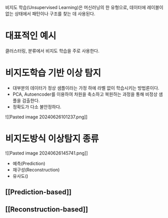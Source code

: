 
비지도 학습(Unsupervised Learning)은 머신러닝의 한 유형으로, 데이터에 레이블이 없는 상태에서 패턴이나 구조를 찾는 데 사용된다.

# 대표적인 예시

클러스터링, 분류에서 비지도 학습을 주로 사용한다.

# 비지도학습 기반 이상 탐지

- 대부분의 데이터가 정상 샘플이라는 가정 하에 라벨 없이 학습시키는 방법론이다.
- PCA, Autoencoder를 이용하여 차원을 축소하고 복원하는 과정을 통해 비정상 샘플을 검출한다.
- 정확도가 다소 불안정하다.

![[Pasted image 20240626101237.png]]

# 비지도방식 이상탐지 종류

![[Pasted image 20240626145741.png]]

- 예측(Prediction)
- 재구성(Reconstruction)
- 유사도()

## [[Prediction-based]]

## [[Reconstruction-based]]

